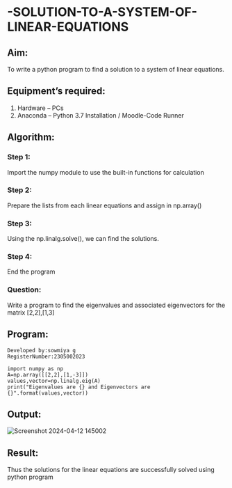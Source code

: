 # -SOLUTION-TO-A-SYSTEM-OF-LINEAR-EQUATIONS
## Aim:
To write a python program to find a solution to a system of linear equations.
## Equipment’s required:
1. 	Hardware – PCs
2. 	Anaconda – Python 3.7 Installation / Moodle-Code Runner
## Algorithm:
### Step 1: 
Import the numpy module to use the built-in functions for calculation
### Step 2: 
Prepare the lists from each linear equations and assign in np.array()
### Step 3: 
Using the np.linalg.solve(), we can find the solutions.
### Step 4: 
End the program
### Question:
Write a program to find the eigenvalues and associated eigenvectors for the matrix [2,2],[1,3]

## Program:
```
Developed by:sowmiya g
RegisterNumber:2305002023
```
```
import numpy as np
A=np.array([[2,2],[1,-3]])
values,vector=np.linalg.eig(A)
print("Eigenvalues are {} and Eigenvectors are {}".format(values,vector))
```
## Output:
![Screenshot 2024-04-12 145002](https://github.com/ArchanaSharikalHarinarayanan/-SOLUTION-TO-A-SYSTEM-OF-LINEAR-EQUATIONS/assets/146059163/2ff5a2d0-9528-4f8b-b3dc-3203acb4e31f)

## Result: 
Thus the solutions for the linear equations are successfully solved using python program


